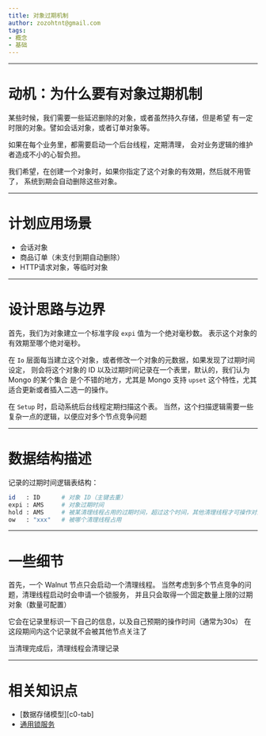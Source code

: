 ```yaml
---
title: 对象过期机制
author: zozohtnt@gmail.com
tags:
- 概念
- 基础
---
```


--------------------------------------
# 动机：为什么要有对象过期机制

某些时候，我们需要一些延迟删除的对象，或者虽然持久存储，但是希望
有一定时限的对象。譬如会话对象，或者订单对象等。

如果在每个业务里，都需要启动一个后台线程，定期清理，
会对业务逻辑的维护者造成不小的心智负担。

我们希望，在创建一个对象时，如果你指定了这个对象的有效期，然后就不用管了，
系统到期会自动删除这些对象。

--------------------------------------
# 计划应用场景

- 会话对象
- 商品订单（未支付到期自动删除）
- HTTP请求对象，等临时对象

--------------------------------------
# 设计思路与边界

首先，我们为对象建立一个标准字段 `expi` 值为一个绝对毫秒数。
表示这个对象的有效期至哪个绝对毫秒。

在 `Io` 层面每当建立这个对象，或者修改一个对象的元数据，如果发现了过期时间设定，
则会将这个对象的 ID 以及过期时间记录在一个表里，默认的，我们认为 Mongo 的某个集合
是个不错的地方，尤其是 Mongo 支持 `upset` 这个特性，尤其适合更新或者插入二选一的操作。

在 `Setup` 时，启动系统后台线程定期扫描这个表。
当然，这个扫描逻辑需要一些复杂一点的逻辑，以便应对多个节点竞争问题

--------------------------------------
# 数据结构描述

记录的过期时间逻辑表结构：

```bash
id   : ID      # 对象 ID（主键去重）
expi : AMS     # 对象过期时间
hold : AMS     # 被某清理线程占用的过期时间，超过这个时间，其他清理线程才可操作对象
ow   : "xxx"   # 被哪个清理线程占用
```

--------------------------------------
# 一些细节

首先，一个 Walnut 节点只会启动一个清理线程。
当然考虑到多个节点竞争的问题，清理线程启动时会申请一个锁服务，
并且只会取得一个固定数量上限的过期对象（数量可配置）

它会在记录里标识一下自己的信息，以及自己预期的操作时间（通常为30s）
在这段期间内这个记录就不会被其他节点关注了

当清理完成后，清理线程会清理记录

--------------------------------------
# 相关知识点

- [数据存储模型][c0-tab]
- [通用锁服务][c0-lock]

[c0-iob]: ../core-l0/c0-io-tree-and-bucket.md
[c0-lock]: ../core-l0/c0-lock-service.md